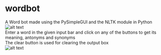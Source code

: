 # wordbot
A Word bot made using the PySimpleGUI and the NLTK module in Python\
![alt text](https://i.ibb.co/N69pBXy/13.png)\
Enter a word in the given input bar and click on any of the buttons to get its meaning, antonyms and synonyms\
The clear button is used for clearing the output box\
![alt text](https://i.ibb.co/GPtzXZd/e.png)

